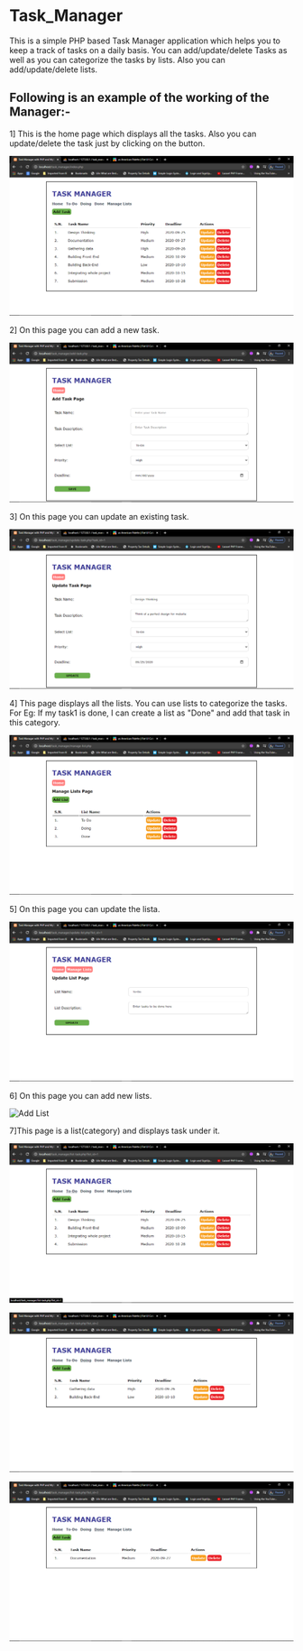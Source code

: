 # Task_Manager
This is a simple PHP based Task Manager application which helps you to keep a track
of tasks on a daily basis. You can add/update/delete Tasks as well as you can categorize
the tasks by lists. Also you can add/update/delete lists.

## Following is an example of the working of the Manager:-

1] This is the home page which displays all the tasks. Also you can update/delete the
	task just by clicking on the button.

![Home Page](./screenshots/home-page.png)

2] On this page you can add a new task.

![Add Task](./screenshots/add-task-page.png)

3] On this page you can update an existing task.

![Update Task](./screenshots/update-task-page.png)


4] This page displays all the lists. You can use lists to categorize the tasks.
	For Eg: If my task1 is done, I can create a list as "Done" and add that 
	task in this category.

![Manage Lists](./screenshots/manage-lists-page.png)

5] On this page you can update the lista.

![Update List](./screenshots/update-lists-page.png)

6] On this page you can add new lists.

![Add List](./screenshots/add-lists-page.png)

7]This page is a list(category) and displays task under it.

![To-Do](./screenshots/to-do-page.png)

![Doing](./screenshots/doing-page.png)

![Done](./screenshots/done-page.png)  

